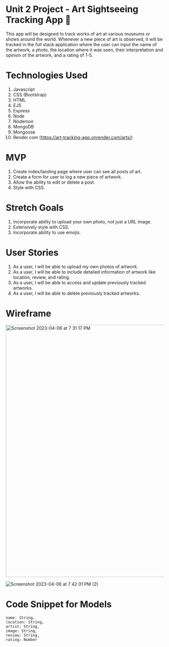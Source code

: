 # Unit 2 Project - Art Sightseeing Tracking App 🎨
This app will be designed to track works of art at various museums or shows around the world. Whenever a new piece of art is observed, it will be tracked in the full stack application where the user can input the name of the artwork, a photo, the location where it was seen, their interpretation and opinion of the artwork, and a rating of 1-5.
# Technologies Used
1. Javascript
2. CSS (Bootstrap)
3. HTML
4. EJS
5. Express
6. Node
7. Nodemon
8. MongoDB
9. Mongoose
10. Render.com (https://art-tracking-app.onrender.com/arts/)
# MVP
1. Create index/landing page where user can see all posts of art.
2. Create a form for user to log a new piece of artwork.
3. Allow the ability to edit or delete a post.
4. Style with CSS.
# Stretch Goals
1. Incorporate ability to upload your own photo, not just a URL image.
2. Extensively style with CSS.
3. Incorporate ability to use emojis.
# User Stories
1. As a user, I will be able to upload my own photos of artwork.
2. As a user, I will be able to include detailed information of artwork like location, review, and rating.
3. As a user, I will be able to access and update previously tracked artworks.
4. As a user, I will be able to delete previously tracked artworks.
# Wireframe
<img width="804" alt="Screenshot 2023-04-06 at 7 31 17 PM" src="https://user-images.githubusercontent.com/123710081/230512095-b919c70e-68df-4c50-8e45-e053a1132e52.png">

![Screenshot 2023-04-06 at 7 42 01 PM (2)](https://user-images.githubusercontent.com/123710081/230513052-56517dcb-17ae-410c-9ae7-2e1ede80e6ed.png)
# Code Snippet for Models

    name: String,
    location: String, 
    artist: String,
    image: String,
    review: String,
    rating: Number
